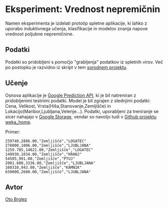 Eksperiment: Vrednost nepremičnin
=============

Namen eksperimenta je izdelati prototip spletne aplikacije, ki lahko z uporabo
induktivnega učenja, klasifikacije in modelov znanja napove vrednost poljubne nepremičnine.

Podatki
-------

Podatki so pridobljeni s pomočjo "grabljenja" podatkov iz spletnih virov.
Več po postopku je razvidno iz skript v tem [sorodnem projektu](https://github.com/otobrglez/weka_home).

Učenje
------

Osnova aplikacije je [Google Prediction API](http://code.google.com/intl/sl-SI/apis/predict/), ki je bil natreniran z pridobljenimi testnimi podatki. Model je bil zgrajen z slednjimi podatki: Cena, Velikost, Vrsta(Hiša,Stanovanje,Zemljišče) in Lokacijo(Maribor,Ljubljana,Velenje...). Podatki, uporabljeni za treniranje se sicer nahajajo v [Google Storage](http://code.google.com/intl/sl-SI/apis/storage/), vendar so navoljo tudi v [Github projektu weka_home](https://github.com/otobrglez/weka_home/blob/master/gohome.csv).

Primer:

	259740,2886.00,"Zemljišče","LOGATEC"
	278000,1006.00,"Zemljišče","LJUBLJANA"
	1259.785,14821.00,"Zemljišče","LOGATEC"
	149930,1034.00,"Zemljišče","KRANJ"
	54505,991.00,"Zemljišče","PTUJ"
	2001.600,3336.00,"Zemljišče","LJUBLJANA"
	160310,943.00,"Zemljišče","KAMNIK"
	650000,2600.00,"Zemljišče","LJUBLJANA"
	

Avtor
-----

[Oto Brglez](http://opalab.com)